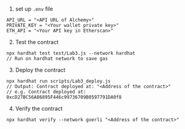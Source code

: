 1. set up `.env` file
```
API_URL = "<API URL of Alchemy>"
PRIVATE_KEY = "<Your wallet private key>"
ETH_API = "<Your API key in Etherscan>"
```
2. Test the contract
```
npx hardhat test test/Lab3.js --network hardhat
// Run on hardhat network to save gas
```

3. Deploy the contract
```
npx hardhat run scripts/Lab3_deploy.js
// Output: Contract deployed at: "<Address of the contract>" 
// e.g. Contract deployed at:  0xcD27BC56A86895F446c99736709B0597791DA0f8
```
4. Verify the contract
```
npx hardhat verify --network goerli "<Address of the contract>"
```
